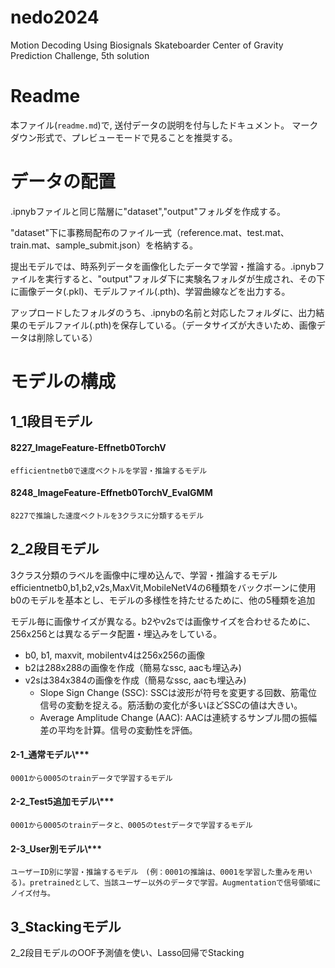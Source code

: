 # nedo2024
Motion Decoding Using Biosignals Skateboarder Center of Gravity Prediction Challenge, 5th solution

# Readme

本ファイル(`readme.md`)で, 送付データの説明を付与したドキュメント。
マークダウン形式で、プレビューモードで見ることを推奨する。


# データの配置

.ipnybファイルと同じ階層に"dataset","output"フォルダを作成する。

"dataset"下に事務局配布のファイル一式（reference.mat、test.mat、train.mat、sample_submit.json）を格納する。

提出モデルでは、時系列データを画像化したデータで学習・推論する。.ipnybファイルを実行すると、"output"フォルダ下に実験名フォルダが生成され、その下に画像データ(.pkl)、モデルファイル(.pth)、学習曲線などを出力する。

アップロードしたフォルダのうち、.ipnybの名前と対応したフォルダに、出力結果のモデルファイル(.pth)を保存している。（データサイズが大きいため、画像データは削除している）

# モデルの構成

## 1_1段目モデル

#### 8227_ImageFeature-Effnetb0TorchV

```
efficientnetb0で速度ベクトルを学習・推論するモデル
```

#### 8248_ImageFeature-Effnetb0TorchV_EvalGMM

```
8227で推論した速度ベクトルを3クラスに分類するモデル
```

## 2_2段目モデル

3クラス分類のラベルを画像中に埋め込んで、学習・推論するモデル
efficientnetb0,b1,b2,v2s,MaxVit,MobileNetV4の6種類をバックボーンに使用
b0のモデルを基本とし、モデルの多様性を持たせるために、他の5種類を追加

モデル毎に画像サイズが異なる。b2やv2sでは画像サイズを合わせるために、256x256とは異なるデータ配置・埋込みをしている。
- b0, b1, maxvit, mobilentv4は256x256の画像
- b2は288x288の画像を作成（簡易なssc, aacも埋込み)
- v2sは384x384の画像を作成（簡易なssc, aacも埋込み)
    - Slope Sign Change (SSC): SSCは波形が符号を変更する回数、筋電位信号の変動を捉える。筋活動の変化が多いほどSSCの値は大きい。
    - Average Amplitude Change (AAC): AACは連続するサンプル間の振幅差の平均を計算。信号の変動性を評価。

#### 2-1_通常モデル\\***

```
0001から0005のtrainデータで学習するモデル
```

#### 2-2_Test5追加モデル\\***

```
0001から0005のtrainデータと、0005のtestデータで学習するモデル
```

#### 2-3_User別モデル\\***

```
ユーザーID別に学習・推論するモデル　(例：0001の推論は、0001を学習した重みを用いる)。pretrainedとして、当該ユーザー以外のデータで学習。Augmentationで信号領域にノイズ付与。
```

## 3_Stackingモデル

2_2段目モデルのOOF予測値を使い、Lasso回帰でStacking


